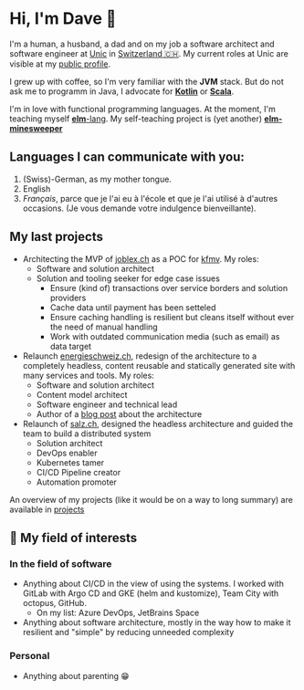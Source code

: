 # Hi, I'm Dave 👋
I'm a human, a husband, a dad and on my job a software architect and software engineer at [Unic](https://www.unic.com) in [Switzerland 🇨🇭](https://www.openstreetmap.org/relation/51701). My current roles at Unic are visible at my [public profile](https://www.unic.com/david-daester).

I grew up with coffee, so I'm very familiar with the **JVM** stack. But do not ask me to programm in Java, I advocate for [**Kotlin**](https://kotlinlang.org/) or [**Scala**](https://www.scala-lang.org/).

I'm in love with functional programming languages. At the moment, I'm teaching myself [**elm**-lang](https://elm-lang.org/). My self-teaching project is (yet another) [**elm-minesweeper**](https://github.com/swissbite/elm-minesweeper)

## Languages I can communicate with you:
1. (Swiss)-German, as my mother tongue.
2. English
3. *Français*, parce que je l'ai eu à l'école et que je l'ai utilisé à d'autres occasions. (Je vous demande votre indulgence bienveillante).

## My last projects
- Architecting the MVP of [joblex.ch](https://www.joblex.ch) as a POC for [kfmv](https://www.kfmv.ch/). My roles:
  - Software and solution architect
  - Solution and tooling seeker for edge case issues
    - Ensure (kind of) transactions over service borders and solution providers
    - Cache data until payment has been setteled
    - Ensure caching handling is resilient but cleans itself without ever the need of manual handling
    - Work with outdated communication media (such as email) as data target
- Relaunch [energieschweiz.ch](https://www.energieschweiz.ch), redesign of the architecture to a completely headless, content reusable and statically generated site with many services and tools. My roles:
  - Software and solution architect
  - Content model architect
  - Software engineer and technical lead
  - Author of a [blog post](https://www.unic.com/de/magazin/experten-blog/2021/headless-energieschweiz) about the architecture
- Relaunch of [salz.ch](https://www.salz.ch), designed the headless architecture and guided the team to build a distributed system
  - Solution architect
  - DevOps enabler
  - Kubernetes tamer
  - CI/CD Pipeline creator
  - Automation promoter

An overview of my projects (like it would be on a way to long summary) are available in [projects](/projects.md)

## 💬 My field of interests
### In the field of software
- Anything about CI/CD in the view of using the systems. I worked with GitLab with Argo CD  and GKE (helm and kustomize), Team City with octopus, GitHub.
  - On my list: Azure DevOps, JetBrains Space
- Anything about software architecture, mostly in the way how to make it resilient and "simple" by reducing unneeded complexity

### Personal
- Anything about parenting 😁

<!--
**Swissbite/swissbite** is a ✨ _special_ ✨ repository because its `README.md` (this file) appears on your GitHub profile.

Here are some ideas to get you started:

- 🔭 I’m currently working on ...
- 🌱 I’m currently learning ...
- 👯 I’m looking to collaborate on ...
- 🤔 I’m looking for help with ...
- 💬 Ask me about ...
- 📫 How to reach me: ...
- 😄 Pronouns: ...
- ⚡ Fun fact: ...
-->
